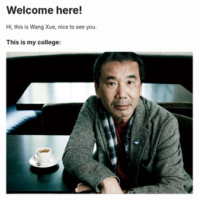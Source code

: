 # Welcome here!

Hi, this is Wang Xue, nice to see you.

### This is my college:
![My college](/assets/Haruki_Murakami.jpg)
